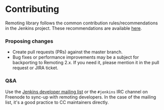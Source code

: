 Contributing
=====

Remoting library follows the common contribution rules/recommendations in the Jenkins project.
These recommendations are available [here](https://wiki.jenkins-ci.org/display/JENKINS/Beginners+Guide+to+Contributing).

### Proposing changes

* Create pull requests (PRs) against the master branch.
* Bug fixes or performance improvements may be a subject for backporting to Remoting 2.x.
If you need it, please mention it in the pull request or JIRA ticket. 

### Q&A

Use the [Jenkins developer mailing list](https://groups.google.com/forum/#!forum/jenkinsci-dev) or the <code>#jenkins</code> IRC channel on Freenode to sync-up with remoting developers.
In the case of the mailing list, it's a good practice to CC maintainers directly.